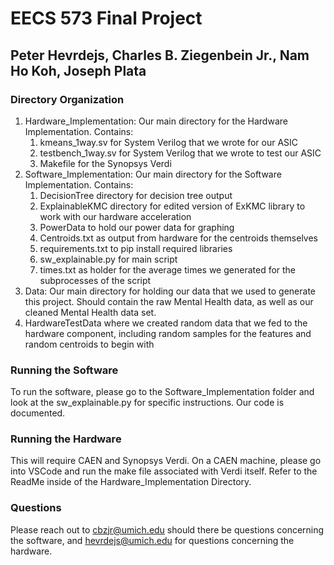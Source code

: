 # EECS 573 Final Project
## Peter Hevrdejs, Charles B. Ziegenbein Jr., Nam Ho Koh, Joseph Plata


### Directory Organization
1. Hardware_Implementation: Our main directory for the Hardware Implementation. Contains:
    1. kmeans_1way.sv for System Verilog that we wrote for our ASIC
    1. testbench_1way.sv for System Verilog that we wrote to test our ASIC
    1. Makefile for the Synopsys Verdi
1. Software_Implementation: Our main directory for the Software Implementation. Contains:
    1. DecisionTree directory for decision tree output
    1. ExplainableKMC directory for edited version of ExKMC library to work with our hardware acceleration
    1. PowerData to hold our power data for graphing
    1. Centroids.txt as output from hardware for the centroids themselves
    1. requirements.txt to pip install required libraries
    1. sw_explainable.py for main script
    1. times.txt as holder for the average times we generated for the subprocesses of the script
1. Data: Our main directory for holding our data that we used to generate this project. Should contain the raw Mental Health data, as well as our cleaned Mental Health data set.
1. HardwareTestData where we created random data that we fed to the hardware component, including random samples for the features and random centroids to begin with 


### Running the Software
To run the software, please go to the Software_Implementation folder and look at the sw_explainable.py for specific instructions. Our code is documented.

### Running the Hardware
This will require CAEN and Synopsys Verdi. On a CAEN machine, please go into VSCode and run the make file associated with Verdi itself. Refer to the ReadMe inside of the Hardware_Implementation Directory.

### Questions
Please reach out to cbzjr@umich.edu should there be questions concerning the software, and hevrdejs@umich.edu for questions concerning the hardware.